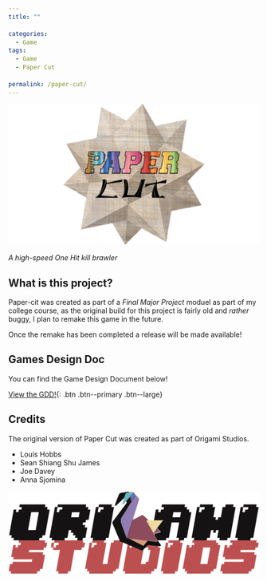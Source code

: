 ```yaml
---
title: ""

categories:
  - Game
tags:
  - Game
  - Paper Cut

permalink: /paper-cut/
---
```


![Paper Cut Logo](/assets/images/papercutlogo.png)

*A high-speed One Hit kill brawler*

## What is this project?

Paper-cit was created as part of a *Final Major Project* moduel as part of my college course, as the original build for this project is fairly old and *rather* buggy, I plan to remake this game in the future.

Once the remake has been completed a release will be made available!

## Games Design Doc

You can find the Game Design Document below!

[<i class="fas fa-file-pdf"></i> View the GDD!](/assets/pdf/PaperCutGDD.pdf){: .btn .btn--primary .btn--large}

## Credits

The original version of Paper Cut was created as part of Origami Studios.

* Louis Hobbs [<i class="fab fa-linkedin"></i>](https://www.linkedin.com/in/louis-hobbs/) [<i class="fab fa-gitlab"></i>](https://gitlab.com/bazzadwarf) [<i class="fab fa-github"></i>](https://github.com/bazzadwarf)
* Sean Shiang Shu James [<i class="fab fa-linkedin"></i>](https://www.linkedin.com/in/sean-shiang-shu-james/) [<i class="fab fa-youtube"></i>](https://www.youtube.com/channel/UC5YW7h5uYBjOpy0QHRPE8MA)
* Joe Davey [<i class="fab fa-linkedin"></i>](https://www.linkedin.com/in/joe-davey-a1607a68/)
* Anna Sjomina [<i class="fab fa-linkedin"></i>](https://www.linkedin.com/in/anna-sjomina-1138761b1/)

![Origami Studios Logo](/assets/images/origamistudioslogo.png)
